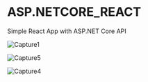 # ASP.NETCORE_REACT
Simple React App with ASP.NET Core API 

![Capture1](https://user-images.githubusercontent.com/17524940/60911154-8e4cec00-a250-11e9-95c0-58d120daa11e.JPG)

![Capture5](https://user-images.githubusercontent.com/17524940/60913904-619bd300-a256-11e9-9dd6-debfc9f9564c.JPG)

![Capture4](https://user-images.githubusercontent.com/17524940/60911237-ba686d00-a250-11e9-88a8-423db611901f.JPG)
